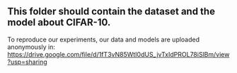 ## This folder should contain the dataset and the model about CIFAR-10.
To reproduce our experiments, our data and models are uploaded anonymously in:
https://drive.google.com/file/d/1fT3vN85WtI0dUS_jvTxIdPROL78iSlBm/view?usp=sharing

